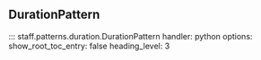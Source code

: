 ## DurationPattern

::: staff.patterns.duration.DurationPattern
    handler: python
    options:
        show_root_toc_entry: false
        heading_level: 3